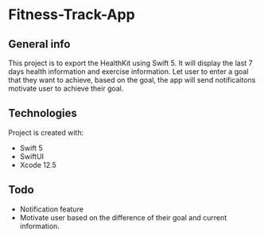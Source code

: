 # Fitness-Track-App

## General info
This project is to export the HealthKit using Swift 5. It will display the last 7 days health information and exercise information.
Let user to enter a goal that they want to achieve, based on the goal, the app will send notificaitons motivate user to achieve their goal.
	
## Technologies
Project is created with:
* Swift 5
* SwiftUI
* Xcode 12.5

## Todo
* Notification feature
* Motivate user based on the difference of their goal and current information.
